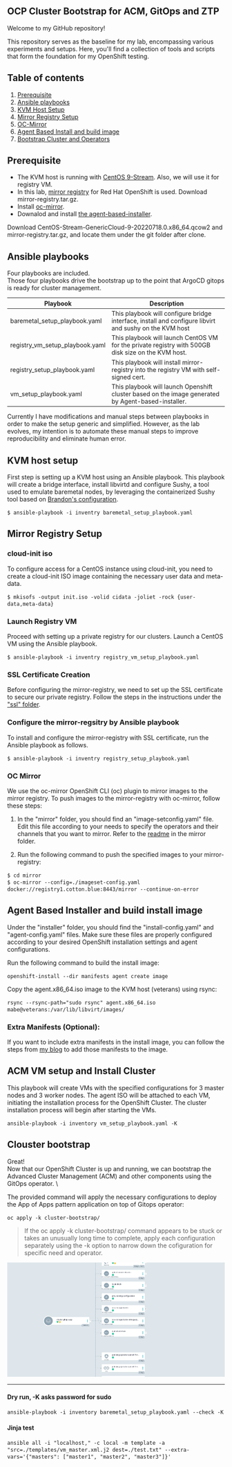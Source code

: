 ## OCP Cluster Bootstrap for ACM, GitOps and ZTP
Welcome to my GitHub repository!

This repository serves as the baseline for my lab, encompassing various experiments and setups. Here, you'll find a collection of tools and scripts that form the foundation for my OpenShift testing.

## Table of contents
<!-- TOC -->
1. [Prerequisite](#prerequisite)
2. [Ansible playbooks](#ansible-playbooks)
3. [KVM Host Setup](#kvm-host-setup)
4. [Mirror Registry Setup](#mirror-registry-setup)
5. [OC-Mirror](#oc-mirror)
6. [Agent Based Install and build image](#agent-based-installer-and-build-install-image)
7. [Bootstrap Cluster and Operators](#clouster-bootstrap)
<!-- TOC -->

## Prerequisite
- The KVM host is running with [CentOS 9-Stream](https://cloud.centos.org/centos/9-stream/x86_64/images/). Also, we will use it for registry VM.
- In this lab, [mirror registry](https://docs.openshift.com/container-platform/4.13/installing/disconnected_install/installing-mirroring-creating-registry.html#mirror-registry-localhost_installing-mirroring-creating-registry) for Red Hat OpenShift is used. Download mirror-registry.tar.gz.
- Install [oc-mirror](https://docs.openshift.com/container-platform/4.13/installing/disconnected_install/installing-mirroring-disconnected.html).
- Downalod and install [the agent-based-installer](https://docs.openshift.com/container-platform/4.13/installing/installing_with_agent_based_installer/installing-with-agent-based-installer.html#installing-ocp-agent-retrieve_installing-with-agent-based-installer).

Download CentOS-Stream-GenericCloud-9-20220718.0.x86_64.qcow2 and mirror-registry.tar.gz, and locate them under the git folder after clone.
## Ansible playbooks
Four playbooks are included. \
Those four playbooks drive the bootstrap up to the point that ArgoCD gitops is ready for cluster management. 

| Playbook | Description|
| ---- | --- | 
| baremetal_setup_playbook.yaml | This playbook will configure bridge interface, install and configure libvirt and sushy on the KVM host|
| registry_vm_setup_playbook.yaml | This playbook will launch CentOS VM for the private registry with 500GB disk size on the KVM host.|
| registry_setup_playbook.yaml | This playbook will install mirror-registry into the registry VM with self-signed cert. |
| vm_setup_playbook.yaml | This playbook will launch Openshift cluster based on the image generated by Agent-based-installer. |

Currently I have modifications and manual steps between playbooks in order to make the setup generic and simplified. However, as the lab evolves, my intention is to automate these manual steps to improve reproducibility and eliminate human error. 
## KVM host setup
First step is setting up a KVM host using an Ansible playbook. This playbook will create a bridge interface, install libvirtd and configure Sushy, a tool used to emulate baremetal nodes, by leveraging the containerized Sushy tool based on [Brandon's configuration](https://cloudcult.dev/sushy-emulator-redfish-for-the-virtualization-nation/).

~~~
$ ansible-playbook -i inventry baremetal_setup_playbook.yaml
~~~
## Mirror Registry Setup
### cloud-init iso 
To configure access for a CentOS instance using cloud-init, you need to create a cloud-init ISO image containing the necessary user data and meta-data. 

~~~
$ mkisofs -output init.iso -volid cidata -joliet -rock {user-data,meta-data}
~~~
### Launch Registry VM
Proceed with setting up a private registry for our clusters. Launch a CentOS VM using the Ansible playbook. 

~~~
$ ansible-playbook -i inventry registry_vm_setup_playbook.yaml
~~~
### SSL Certificate Creation
Before configuring the mirror-registry, we need to set up the SSL certificate to secure our private registry. Follow the steps in the instructions under the ["ssl" folder](https://github.com/mabehiro/ocp-cluster-bootstrap/tree/main/ssl).
### Configure the mirror-regsitry by Ansible playbook
To install and configure the mirror-registry with SSL certificate, run the Ansible playbook as follows.

~~~
$ ansible-playbook -i inventry registry_setup_playbook.yaml
~~~
### OC Mirror 
We use the oc-mirror OpenShift CLI (oc) plugin to mirror images to the mirror registry.
To push images to the mirror-registry with oc-mirror, follow these steps:

1. In the "mirror" folder, you should find an "image-setconfig.yaml" file. Edit this file according to your needs to specify the operators and their channels that you want to mirror. Refer to the [readme](https://github.com/mabehiro/ocp-cluster-bootstrap/tree/main/mirror) in the mirror folder. 

2. Run the following command to push the specified images to your mirror-registry:

~~~
$ cd mirror
$ oc-mirror --config=./imageset-config.yaml docker://registry1.cotton.blue:8443/mirror --continue-on-error
~~~
## Agent Based Installer and build install image

Under the "installer" folder, you should find the "install-config.yaml" and "agent-config.yaml" files. Make sure these files are properly configured according to your desired OpenShift installation settings and agent configurations.

Run the following command to build the install image:

~~~
openshift-install --dir manifests agent create image
~~~

Copy the agent.x86_64.iso image to the KVM host (veterans) using rsync:

~~~
rsync --rsync-path="sudo rsync" agent.x86_64.iso mabe@veterans:/var/lib/libvirt/images/
~~~
### Extra Manifests (Optional):
If you want to include extra manifests in the install image, you can follow the steps from [my blog](https://cloudcult.dev/ocp-agent-based-install-with-extra-manifests-calico/) to add those manifests to the image.
## ACM VM setup and Install Cluster 
This playbook will create VMs with the specified configurations for 3 master nodes and 3 worker nodes. The agent ISO will be attached to each VM, initiating the installation process for the OpenShift Cluster. The cluster installation process will begin after starting the VMs. 

~~~
ansible-playbook -i inventory vm_setup_playbook.yaml -K
~~~
## Clouster bootstrap 
Great! \
Now that our OpenShift Cluster is up and running, we can bootstrap the Advanced Cluster Management (ACM) and other components using the GitOps operator. \

The provided command will apply the necessary configurations to deploy the App of Apps pattern application on top of Gitops operator:

~~~
oc apply -k cluster-bootstrap/
~~~

> If the oc apply -k cluster-bootstrap/ command appears to be stuck or takes an unusually long time to complete, apply each configuration separately using the -k option to narrow down the cofiguration for specific need and operator. 

![app of apps](/images/600b587a00014f568a7dbb2090ffae10.png)

---
#### Dry run, -K asks password for sudo
~~~
ansible-playbook -i inventory baremetal_setup_playbook.yaml --check -K
~~~
#### Jinja test
~~~
ansible all -i "localhost," -c local -m template -a "src=./templates/vm_master.xml.j2 dest=./test.txt" --extra-vars='{"masters": ["master1", "master2", "master3"]}'
~~~


